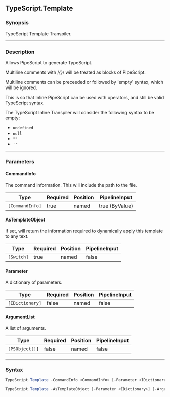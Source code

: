 TypeScript.Template
-------------------




### Synopsis
TypeScript Template Transpiler.



---


### Description

Allows PipeScript to generate TypeScript.

Multiline comments with /*{}*/ will be treated as blocks of PipeScript.

Multiline comments can be preceeded or followed by 'empty' syntax, which will be ignored.

This is so that Inline PipeScript can be used with operators, and still be valid TypeScript syntax. 

The TypeScript Inline Transpiler will consider the following syntax to be empty:

* ```undefined```
* ```null```
* ```""```
* ```''```



---


### Parameters
#### **CommandInfo**

The command information.  This will include the path to the file.






|Type           |Required|Position|PipelineInput |
|---------------|--------|--------|--------------|
|`[CommandInfo]`|true    |named   |true (ByValue)|



#### **AsTemplateObject**

If set, will return the information required to dynamically apply this template to any text.






|Type      |Required|Position|PipelineInput|
|----------|--------|--------|-------------|
|`[Switch]`|true    |named   |false        |



#### **Parameter**

A dictionary of parameters.






|Type           |Required|Position|PipelineInput|
|---------------|--------|--------|-------------|
|`[IDictionary]`|false   |named   |false        |



#### **ArgumentList**

A list of arguments.






|Type          |Required|Position|PipelineInput|
|--------------|--------|--------|-------------|
|`[PSObject[]]`|false   |named   |false        |





---


### Syntax
```PowerShell
TypeScript.Template -CommandInfo <CommandInfo> [-Parameter <IDictionary>] [-ArgumentList <PSObject[]>] [<CommonParameters>]
```
```PowerShell
TypeScript.Template -AsTemplateObject [-Parameter <IDictionary>] [-ArgumentList <PSObject[]>] [<CommonParameters>]
```

